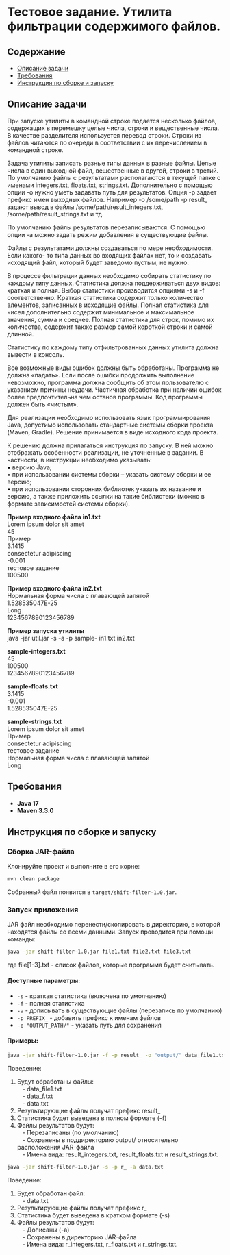 # Тестовое задание. Утилита фильтрации содержимого файлов.
## Содержание
- [Описание задачи](#описание-задачи)
- [Требования](#требования)
- [Инструкция по сборке и запуску](#инструкция-по-сборке-и-запуску)
## Описание задачи  
При запуске утилиты в командной строке подается несколько файлов, содержащих в перемешку целые числа, строки и вещественные числа. В качестве разделителя используется перевод строки. Строки из файлов читаются по очереди в соответствии с их перечислением в командной строке.


Задача утилиты записать разные типы данных в разные файлы. Целые числа в один выходной файл, вещественные в другой, строки в третий. По умолчанию файлы с результатами располагаются в текущей папке с именами integers.txt, floats.txt, strings.txt. Дополнительно с помощью опции -o нужно уметь задавать путь для результатов. Опция -p задает префикс имен выходных файлов. Например -o /some/path -p result_ задают вывод в файлы /some/path/result_integers.txt, /some/path/result_strings.txt и тд.  


По умолчанию файлы результатов перезаписываются. С помощью опции -a можно задать режим добавления в существующие файлы.


Файлы с результатами должны создаваться по мере необходимости. Если какого- то типа данных во входящих файлах нет, то и создавать исходящий файл, который будет заведомо пустым, не нужно.  


В процессе фильтрации данных необходимо собирать статистику по каждому типу данных. Статистика должна поддерживаться двух видов: краткая и полная. Выбор статистики производится опциями -s и -f соответственно. Краткая статистика содержит только количество элементов, записанных в исходящие файлы. Полная статистика для чисел дополнительно содержит минимальное и максимальное значения, сумма и среднее. Полная статистика для строк, помимо их количества, содержит также размер самой короткой строки и самой длинной.  


Статистику по каждому типу отфильтрованных данных утилита должна вывести в консоль.  


Все возможные виды ошибок должны быть обработаны. Программа не должна «падать». Если после ошибки продолжить выполнение невозможно, программа должна сообщить об этом пользователю с указанием причины неудачи. Частичная обработка при наличии ошибок более предпочтительна чем останов программы. Код программы должен быть «чистым».  


Для реализации необходимо использовать язык программирования Java, допустимо использовать стандартные системы сборки проекта (Maven, Gradle). Решение принимается в виде исходного кода проекта.  


К решению должна прилагаться инструкция по запуску. В ней можно отображать особенности реализации, не уточненные в задании. В частности, в инструкции необходимо указывать:  
• версию Java;  
• при использовании системы сборки – указать систему сборки и ее версию;  
• при использовании сторонних библиотек указать их название и версию, а также приложить ссылки на такие библиотеки (можно в формате зависимостей системы сборки).  

**Пример входного файла in1.txt**  
Lorem ipsum dolor sit amet  
45  
Пример  
3.1415  
consectetur adipiscing  
-0.001  
тестовое задание  
100500  

**Пример входного файла in2.txt**  
Нормальная форма числа с плавающей запятой  
1.528535047E-25  
Long  
1234567890123456789  

**Пример запуска утилиты**  
java -jar util.jar -s -a -p sample- in1.txt in2.txt  

**sample-integers.txt**  
45  
100500  
1234567890123456789  

**sample-floats.txt**  
3.1415  
-0.001  
1.528535047E-25  

**sample-strings.txt**  
Lorem ipsum dolor sit amet  
Пример  
consectetur adipiscing  
тестовое задание  
Нормальная форма числа с плавающей запятой  
Long

## Требования  
- **Java 17**
- **Maven 3.3.0**


## Инструкция по сборке и запуску  

### Сборка JAR-файла
Клонируйте проект и выполните в его корне:  
```bash
mvn clean package
```


Собранный файл появится в `target/shift-filter-1.0.jar`.  

### Запуск приложения  
JAR файл необходимо перенести/скопировать в директорию, в которой находятся файлы со всеми данными. Запуск проводится при помощи команды:
```bash
java -jar shift-filter-1.0.jar file1.txt file2.txt file3.txt
```
где file[1-3].txt - список файлов, которые программа будет считывать.  


#### Доступные параметры:
- `-s` - краткая статистика (включена по умолчанию)
- `-f` - полная статистика
- `-a` - дописывать в существующие файлы (перезапись по умолчанию)
- `-p PREFIX_` - добавить префикс к именам файлов
- `-o "OUTPUT_PATH/"` - указать путь для сохранения

#### Примеры:
```bash
java -jar shift-filter-1.0.jar -f -p result_ -o "output/" data_file1.txt data_f.txt data.txt
```
Поведение:
1. Будут обработаны файлы:  
&nbsp;&nbsp;&nbsp;- data_file1.txt  
&nbsp;&nbsp;&nbsp;- data_f.txt  
&nbsp;&nbsp;&nbsp;- data.txt  
2. Результирующие файлы получат префикс result_
3. Статистика будет выведена в полном формате (-f)
4. Файлы результатов будут:  
&nbsp;&nbsp;&nbsp;- Перезаписаны (по умолчанию)  
&nbsp;&nbsp;&nbsp;- Сохранены в поддиректорию output/ относительно расположения JAR-файла  
&nbsp;&nbsp;&nbsp;- Имена вида: result_integers.txt, result_floats.txt и result_strings.txt.  



```bash
java -jar shift-filter-1.0.jar -s -p r_ -a data.txt
```
Поведение:
1. Будет обработан файл:  
&nbsp;&nbsp;&nbsp;- data.txt
2. Результирующие файлы получат префикс r_
3. Статистика будет выведена в кратком формате (-s)
4. Файлы результатов будут:  
&nbsp;&nbsp;&nbsp;- Дописаны (-a)  
&nbsp;&nbsp;&nbsp;- Сохранены в директорию JAR-файла  
&nbsp;&nbsp;&nbsp;- Имена вида: r_integers.txt, r_floats.txt и r_strings.txt.  

